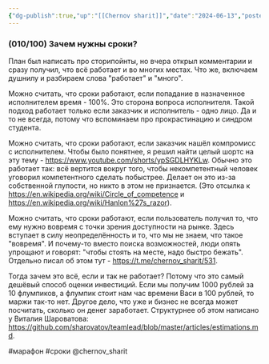 ```yaml
---
{"dg-publish":true,"up":"[[Chernov sharit]]","date":"2024-06-13","posted":"https://t.me/chernov_sharit/545","modified_at":"2024-06-13T20:56:28+03:00","published_at":"2024-06-13T19:05:00+03:00","dg-path":"/chernov_sharit/2024-06-13 зачем нужны сроки.md","permalink":"/chernov-sharit/2024-06-13-zachem-nuzhny-sroki/","dgPassFrontmatter":true}
---
```



### (010/100) Зачем нужны сроки?

План был написать про сторипойнты, но вчера открыл комментарии и сразу получил, что всё работает и во многих местах. Что же, включаем душнилу и разбираем слова "работает" и "много".

Можно считать, что сроки работают, если попадание в назначенное исполнителем время - 100%. Это сторона вопроса исполнителя. Такой подход работает только если заказчик и исполнитель - одно лицо. Да и то не всегда, потому что вспоминаем про прокрастинацию и синдром студента.

Можно считать, что сроки работают, если заказчик нашёл компромисс с исполнителем. Чтобы было понятнее, я решил найти целый шортс на эту тему - https://www.youtube.com/shorts/ypSGDLHYKLw. Обычно это работает так: всё вертится вокруг того, чтобы некомпетентный человек уговорил компетентного сделать побыстрее. Делает он это из-за собственной глупости, но никто в этом не признается. (Это отсылка к https://en.wikipedia.org/wiki/Circle_of_competence и https://en.wikipedia.org/wiki/Hanlon%27s_razor).

Можно считать, что сроки работают, если пользователь получил то, что ему нужно вовремя с точки зрения доступности на рынке. Здесь вступает в силу неопределённость и то, что мы не знаем, что такое "вовремя". И почему-то вместо поиска возможностей, люди опять упрощают и говорят: "чтобы стоять на месте, надо быстро бежать". Отдельно писал об этом тут - https://t.me/chernov_sharit/531.

Тогда зачем это всё, если и так не работает? Потому что это самый дешёвый способ оценки инвестиций. Если мы получим 1000 рублей за 10 флумпиков, а флумпик стоит нам час времени Васи в 100 рублей, то маржи так-то нет. Другое дело, что уже и бизнес не всегда может посчитать, сколько он денег заработает. Структурнее об этом написано у Виталия Шароватова: https://github.com/sharovatov/teamlead/blob/master/articles/estimations.md.

#марафон  #сроки @chernov_sharit
